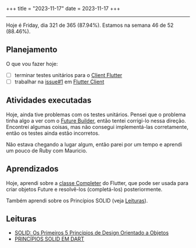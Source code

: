 +++
title = "2023-11-17"
date = 2023-11-17
+++

---

Hoje é Friday, dia 321 de 365 (87.94%). Estamos na semana 46 de 52 (88.46%).

## Planejamento

O que vou fazer hoje:

- [ ] terminar testes unitários para o [Client Flutter](https://github.com/OmnicodeSolutions/luisa_drf_flutter_client)
- [ ] trabalhar na [issue#1](https://github.com/OmnicodeSolutions/luisa_drf_flutter_client/issues/1) em [Flutter Client](https://github.com/OmnicodeSolutions/luisa_drf_flutter_client)

## Atividades executadas

Hoje, ainda tive problemas com os testes unitários. Pensei que o problema tinha algo a ver com o [Future Builder](https://api.flutter.dev/flutter/widgets/FutureBuilder-class.html), então tentei corrigi-lo nessa direção. Encontrei algumas coisas, mas não consegui implementá-las corretamente, então os testes ainda estão incorretos.

Não estava chegando a lugar algum, então parei por um tempo e aprendi um pouco de Ruby com Mauricio.

## Aprendizados

Hoje, aprendi sobre a [classe Completer](https://api.flutter.dev/flutter/dart-async/Completer-class.html?gclid=CjwKCAiAu9yqBhBmEiwAHTx5p1ga2pnPKYLDpko9prXWVUporG4RoXFIrDLCm2JAdKNYKPsCxTYaFRoCYfQQAvD_BwE&gclsrc=aw.ds) do Flutter, que pode ser usada para criar objetos Future e resolvê-los (completá-los) posteriormente.

Também aprendi sobre os Princípios SOLID (veja [Leituras](#leituras)).

## Leituras

* [SOLID: Os Primeiros 5 Princípios de Design Orientado a Objetos](https://www.digitalocean.com/community/conceptual-articles/s-o-l-i-d-the-first-five-principles-of-object-oriented-design#interface-segregation-principle)
* [PRINCÍPIOS SOLID EM DART](https://www.topcoder.com/thrive/articles/solid-principles-in-dart)
